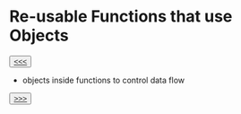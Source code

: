 # Re-usable Functions that use Objects 

<button>[<<<](./02.22_README.md)</button>


- objects inside functions to control data flow


<button>[>>>](./02.24_README.md)</button>
